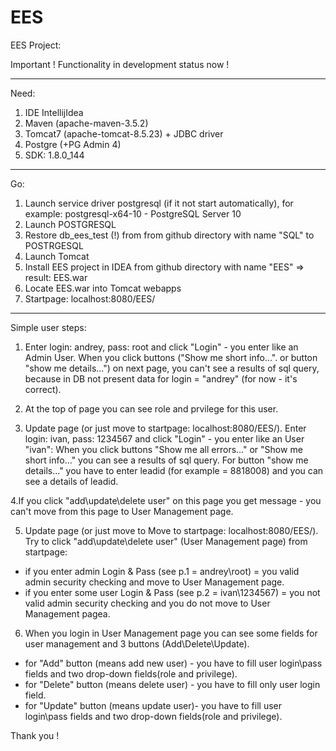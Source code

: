 # EES
EES Project:

Important ! Functionality in development status now !

-----------
Need:
1)	IDE IntellijIdea
2)	Maven (apache-maven-3.5.2)
3)	Tomcat7 (apache-tomcat-8.5.23) + JDBC driver
4)	Postgre (+PG Admin 4)
5)	SDK: 1.8.0_144

-----------
Go:
1. Launch service driver postgresql (if it not start automatically), for example: postgresql-x64-10 - PostgreSQL Server 10
2. Launch POSTGRESQL
3. Restore db_ees_test (!) from from github directory with name "SQL" to POSTRGESQL
4. Launch Tomcat
5. Install EES project in IDEA from github directory with name "EES" => result: EES.war
6. Locate EES.war into Tomcat webapps
7. Startpage: localhost:8080/EES/

-----------
Simple user steps:
1. Enter login: andrey, pass: root and click "Login" - you enter like an Admin User. 
When you click buttons ("Show me short info...". or button "show me details...") on next page, 
you can't see a results of sql query, because in DB not present data for 
login = "andrey" (for now - it's correct). 

2. At the top of page you can see role and prvilege for this user.

3. Update page (or just move to startpage: localhost:8080/EES/). 
Enter login: ivan, pass: 1234567 and click "Login" - you enter like an User "ivan":
When you click buttons "Show me all errors..." or "Show me short info..." you can see a results of sql query. 
For button "show me details..." you have to enter leadid (for example = 8818008) and you can see a 
details of leadid. 

4.If you click "add\update\delete user" on this page you get message - you can't move from this page to User Management page.

5. Update page (or just move to Move to startpage: localhost:8080/EES/).
Try to click "add\update\delete user" (User Management page) from startpage:
- if you enter admin Login & Pass (see p.1 = andrey\root) = you valid admin security checking and move to User Management page.
- if you enter some user Login & Pass (see p.2 = ivan\1234567) = you not valid admin security checking and you do not move to User Management pagea.

6. When you login in User Management page you can see some fields for user management and 3 buttons (Add\Delete\Update).
- for "Add" button (means add new user) - you have to fill user login\pass fields and two drop-down fields(role and privilege).
- for "Delete" button (means delete user) - you have to fill only user login field.
- for "Update" button (means update user)- you have to fill user login\pass fields and two drop-down fields(role and privilege).

Thank you !
 


